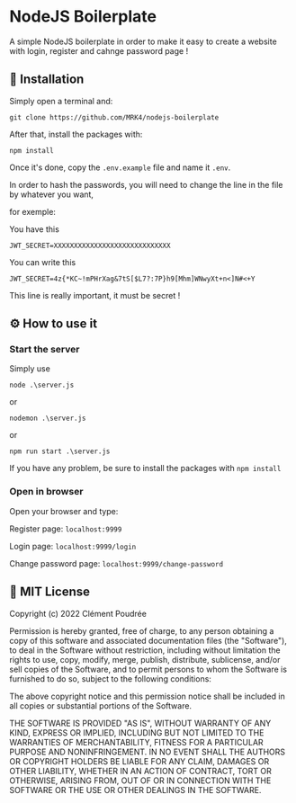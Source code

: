 # NodeJS Boilerplate

A simple NodeJS boilerplate in order to make it easy to create a website with login, register and cahnge password page !

## 🚀 Installation

Simply open a terminal and:

```
git clone https://github.com/MRK4/nodejs-boilerplate
```

After that, install the packages with:
```
npm install
```

Once it's done, copy the `.env.example` file and name it `.env`.

In order to hash the passwords, you will need to change the line in the file by whatever you want,

for exemple:

You have this

```
JWT_SECRET=XXXXXXXXXXXXXXXXXXXXXXXXXXXXX
```

You can write this

```
JWT_SECRET=4z{*KC~!mPHrXag&7tS[$L7?:7P}h9[Mhm]WNwyXt+n<]N#<+Y
```

This line is really important, it must be secret !

## ⚙️ How to use it

### Start the server

Simply use

```
node .\server.js
```

or

```
nodemon .\server.js
```

or

```
npm run start .\server.js
```

If you have any problem, be sure to install the packages with `npm install`

### Open in browser

Open your browser and type:

Register page: `localhost:9999`

Login page: `localhost:9999/login`

Change password page: `localhost:9999/change-password`

## 📜 MIT License

Copyright (c) 2022 Clément Poudrée

Permission is hereby granted, free of charge, to any person obtaining a copy
of this software and associated documentation files (the "Software"), to deal
in the Software without restriction, including without limitation the rights
to use, copy, modify, merge, publish, distribute, sublicense, and/or sell
copies of the Software, and to permit persons to whom the Software is
furnished to do so, subject to the following conditions:

The above copyright notice and this permission notice shall be included in all
copies or substantial portions of the Software.

THE SOFTWARE IS PROVIDED "AS IS", WITHOUT WARRANTY OF ANY KIND, EXPRESS OR
IMPLIED, INCLUDING BUT NOT LIMITED TO THE WARRANTIES OF MERCHANTABILITY,
FITNESS FOR A PARTICULAR PURPOSE AND NONINFRINGEMENT. IN NO EVENT SHALL THE
AUTHORS OR COPYRIGHT HOLDERS BE LIABLE FOR ANY CLAIM, DAMAGES OR OTHER
LIABILITY, WHETHER IN AN ACTION OF CONTRACT, TORT OR OTHERWISE, ARISING FROM,
OUT OF OR IN CONNECTION WITH THE SOFTWARE OR THE USE OR OTHER DEALINGS IN THE
SOFTWARE.